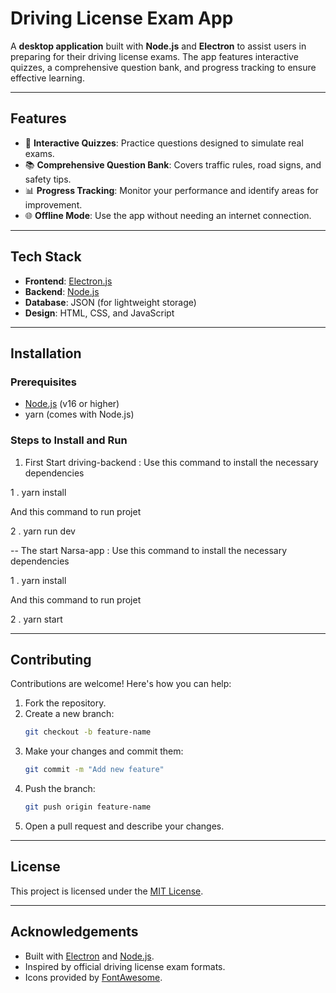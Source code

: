 # Driving License Exam App

A **desktop application** built with **Node.js** and **Electron** to assist users in preparing for their driving license exams. The app features interactive quizzes, a comprehensive question bank, and progress tracking to ensure effective learning.

---

## Features

- 🎯 **Interactive Quizzes**: Practice questions designed to simulate real exams.  
- 📚 **Comprehensive Question Bank**: Covers traffic rules, road signs, and safety tips.  
- 📊 **Progress Tracking**: Monitor your performance and identify areas for improvement.  
- 🌐 **Offline Mode**: Use the app without needing an internet connection.  

---

## Tech Stack

- **Frontend**: [Electron.js](https://www.electronjs.org/)  
- **Backend**: [Node.js](https://nodejs.org/)  
- **Database**: JSON (for lightweight storage)  
- **Design**: HTML, CSS, and JavaScript  

---

## Installation

### Prerequisites

- [Node.js](https://nodejs.org/) (v16 or higher)
- yarn (comes with Node.js)

### Steps to Install and Run

1. First Start driving-backend : 
Use this command to install the necessary dependencies

1 . yarn install

And this command to run projet

2 . yarn run dev

-- The start Narsa-app :
Use this command to install the necessary dependencies

1 . yarn install

And this command to run projet

2 . yarn start

---

## Contributing

Contributions are welcome! Here's how you can help:

1. Fork the repository.
2. Create a new branch:
   ```bash
   git checkout -b feature-name
   ```
3. Make your changes and commit them:
   ```bash
   git commit -m "Add new feature"
   ```
4. Push the branch:
   ```bash
   git push origin feature-name
   ```
5. Open a pull request and describe your changes.

---

## License

This project is licensed under the [MIT License](LICENSE).

---

## Acknowledgements

- Built with [Electron](https://www.electronjs.org) and [Node.js](https://nodejs.org).  
- Inspired by official driving license exam formats.  
- Icons provided by [FontAwesome](https://fontawesome.com).
